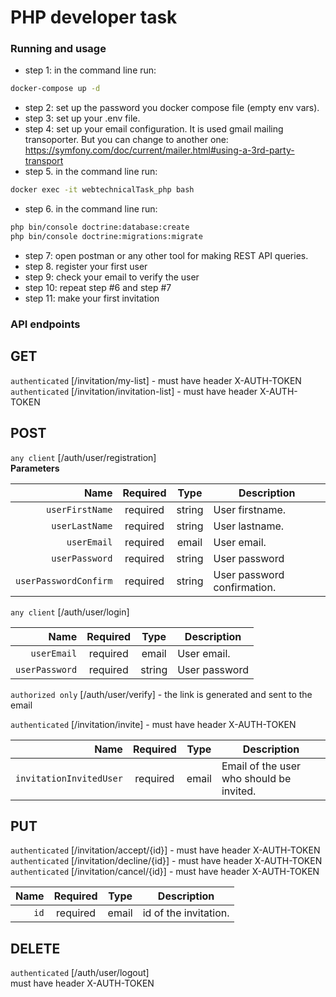 # PHP developer task

### Running and usage
* step 1: in the command line run:
```bash
docker-compose up -d
```
* step 2: set up the password you docker compose file (empty env vars).
* step 3: set up your .env file.
* step 4: set up your email configuration. It is used gmail mailing transoporter. But you can change to another one: https://symfony.com/doc/current/mailer.html#using-a-3rd-party-transport
* step 5. in the command line run:
```bash
docker exec -it webtechnicalTask_php bash
```

* step 6. in the command line run:
```bash
php bin/console doctrine:database:create
php bin/console doctrine:migrations:migrate
```
* step 7: open postman or any other tool for making REST API queries.
* step 8. register your first user
* step 9: check your email to verify the user
* step 10: repeat step #6 and step #7
* step 11: make your first invitation

### API endpoints

## GET
`authenticated` [/invitation/my-list] - must have header X-AUTH-TOKEN
`authenticated` [/invitation/invitation-list] - must have header X-AUTH-TOKEN <br/>

## POST
`any client` [/auth/user/registration]<br/>
**Parameters**

|                  Name | Required |  Type  | Description                 |
|----------------------:|:--------:|:------:|-----------------------------|
|       `userFirstName` | required | string | User firstname.             |
|        `userLastName` | required | string | User lastname.              |
|           `userEmail` | required | email  | User email.                 |
|        `userPassword` | required | string | User password               |
| `userPasswordConfirm` | required | string | User password confirmation. |

`any client` [/auth/user/login]<br/>

|                  Name | Required |  Type  | Description                 |
|----------------------:|:--------:|:------:|-----------------------------|
|           `userEmail` | required | email  | User email.                 |
|        `userPassword` | required | string | User password               |

`authorized only` [/auth/user/verify] - the link is generated and sent to the email <br/>

`authenticated` [/invitation/invite] - must have header X-AUTH-TOKEN <br/>

|                    Name | Required | Type  | Description                              |
|------------------------:|:--------:|:-----:|------------------------------------------|
| `invitationInvitedUser` | required | email | Email of the user who should be invited. |

## PUT
`authenticated` [/invitation/accept/{id}] - must have header X-AUTH-TOKEN <br/>
`authenticated` [/invitation/decline/{id}] - must have header X-AUTH-TOKEN <br/>
`authenticated` [/invitation/cancel/{id}] - must have header X-AUTH-TOKEN <br/>

| Name | Required | Type  | Description           |
|-----:|:--------:|:-----:|-----------------------|
| `id` | required | email | id of the invitation. |

## DELETE 
`authenticated` [/auth/user/logout]<br/> must have header X-AUTH-TOKEN
